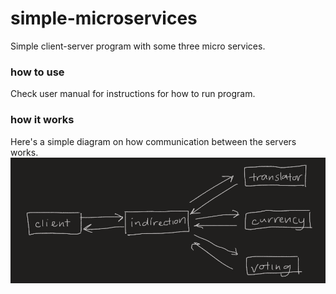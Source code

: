# simple-microservices
Simple client-server program with some three micro services.

### how to use
Check user manual for instructions for how to run program.

### how it works

Here's a simple diagram on how communication between the servers works.<br>
![root_example](media/server_comms.png)
